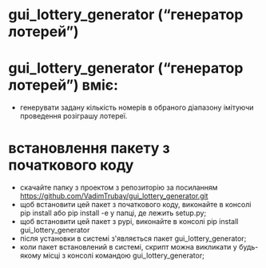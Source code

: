 # gui_lottery_generator (“генератор лотерей”)

# gui_lottery_generator (“генератор лотерей”) вміє:
* генерувати задану кількість номерів в обраного діапазону імітуючи проведення розіграшу лотереї.

# встановлення пакету з початкового коду

* скачайте папку з проектом з репозиторію за посиланням https://github.com/VadimTrubay/gui_lottery_generator.git
* щоб встановити цей пакет з початкового коду, виконайте в консолі pip install або pip install -e у папці, де лежить setup.py;
* щоб встановити цей пакет з pypi, виконайте в консолі pip install gui_lottery_generator
* після установки в системі з'являється пакет gui_lottery_generator;
* коли пакет встановлений в системі, скрипт можна викликати у будь-якому місці з консолі командою gui_lottery_generator;
